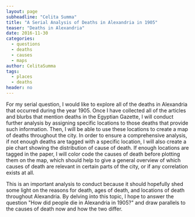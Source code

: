 ```yaml
---
layout: page
subheadline: "Celita Summa"
title: "A Serial Analysis of Deaths in Alexandria in 1905"
teaser: "Deaths in Alexandria"
date: 2016-11-30
categories:
  - questions
  - deaths
  - causes
  - maps
author: CelitaSumma 
tags:
  - places
  - deaths
header: no
---
```

For my serial question, I would like to explore all of the deaths in
Alexandria that occurred during the year 1905. Once I have collected
all of the articles and blurbs that mention deaths in the Egyptian
Gazette, I will conduct further analysis by assigning specific locations
to those deaths that provide such information. Then, I will be able to
use these locations to create a map of deaths throughout the city. In
order to ensure a comprehensive analysis, if not enough deaths are tagged
with a specific location, I will also create a pie chart showing the
distribution of cause of death. If enough locations are tagged in the
paper, I will color code the causes of death before plotting them on the
map, which should help to give a general overview of which causes of
death are relevant in certain parts of the city, or if any correlation
exists at all.

This is an important analysis to conduct because it should hopefully
shed some light on the reasons for death, ages of death, and locations
of death throughout Alexandria. By delving into this topic, I hope to
answer the question "How did people die in Alexandria in 1905?" and draw
parallels to the causes of death now and how the two differ.
